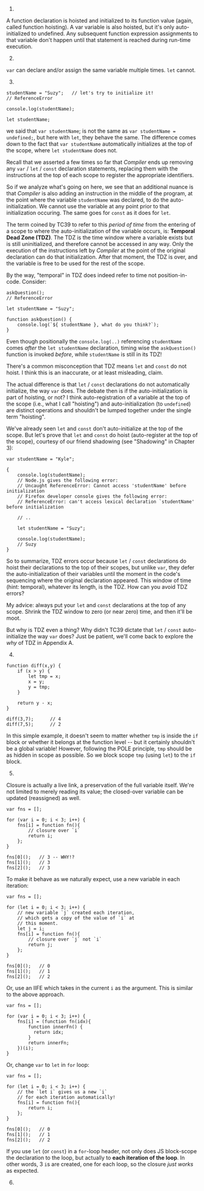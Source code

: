 1.
A function declaration is hoisted and initialized to its function value (again, called function hoisting). A var variable is also hoisted, but it's only auto-initialized to undefined. Any subsequent function expression assignments to that variable don't happen until that statement is reached during run-time execution.

2.
`var` can declare and/or assign the same variable multiple times. `let` cannot.

3.
```
studentName = "Suzy";   // let's try to initialize it!
// ReferenceError

console.log(studentName);

let studentName;
```
we said that `var studentName`; is not the same as `var studentName = undefined;`, but here with `let`, they behave the same. The difference comes down to the fact that `var studentName` automatically initializes at the top of the scope, where `let studentName` does not.

Recall that we asserted a few times so far that *Compiler* ends up removing any `var` / `let` / `const` declaration statements, replacing them with the instructions at the top of each scope to register the appropriate identifiers.

So if we analyze what's going on here, we see that an additional nuance is that *Compiler* is also adding an instruction in the middle of the program, at the point where the variable `studentName` was declared, to do the auto-initialization. We cannot use the variable at any point prior to that initialization occuring. The same goes for `const` as it does for `let`.

The term coined by TC39 to refer to this *period of time* from the entering of a scope to where the auto-initialization of the variable occurs, is: **Temporal Dead Zone (TDZ)**. The TDZ is the time window where a variable exists but is still uninitialized, and therefore cannot be accessed in any way. Only the execution of the instructions left by *Compiler* at the point of the original declaration can do that initialization. After that moment, the TDZ is over, and the variable is free to be used for the rest of the scope.

By the way, "temporal" in TDZ does indeed refer to time not position-in-code. Consider:
```
askQuestion();
// ReferenceError

let studentName = "Suzy";

function askQuestion() {
    console.log(`${ studentName }, what do you think?`);
}
```
Even though positionally the `console.log(..)` referencing `studentName` comes *after* the `let studentName` declaration, timing wise the `askQuestion()` function is invoked *before*, while `studentName` is still in its TDZ!

There's a common misconception that TDZ means `let` and `const` do not hoist. I think this is an inaccurate, or at least misleading, claim.

The actual difference is that `let` / `const` declarations do not automatically initialize, the way `var` does. The debate then is if the auto-initialization is part of hoisting, or not? I think auto-registration of a variable at the top of the scope (i.e., what I call "hoisting") and auto-initialization (to `undefined`) are distinct operations and shouldn't be lumped together under the single term "hoisting".

We've already seen `let` and `const` don't auto-initialize at the top of the scope. But let's prove that `let` and `const` do hoist (auto-register at the top of the scope), courtesy of our friend shadowing (see "Shadowing" in Chapter 3):
```
var studentName = "Kyle";

{
    console.log(studentName);
    // Node.js gives the following error:
    // Uncaught ReferenceError: Cannot access 'studentName' before initialization
    // Firefox developer console gives the following error:
    // ReferenceError: can't access lexical declaration `studentName' before initialization

    // ..

    let studentName = "Suzy";

    console.log(studentName);
    // Suzy
}
```
So to summarize, TDZ errors occur because `let` / `const` declarations do hoist their declarations to the top of their scopes, but unlike `var`, they defer the auto-initialization of their variables until the moment in the code's sequencing where the original declaration appeared. This window of time (hint: temporal), whatever its length, is the TDZ.
How can you avoid TDZ errors?

My advice: always put your `let` and `const` declarations at the top of any scope. Shrink the TDZ window to zero (or near zero) time, and then it'll be moot.

But why is TDZ even a thing? Why didn't TC39 dictate that `let` / `const` auto-initialize the way `var` does? Just be patient, we'll come back to explore the *why* of TDZ in Appendix A.

4.
```
function diff(x,y) {
    if (x > y) {
        let tmp = x;
        x = y;
        y = tmp;
    }

    return y - x;
}

diff(3,7);      // 4
diff(7,5);      // 2
```
In this simple example, it doesn't seem to matter whether `tmp` is inside the `if` block or whether it belongs at the function level -- but it certainly shouldn't be a global variable! However, following the POLE principle, `tmp` should be as hidden in scope as possible. So we block scope `tmp` (using `let`) to the `if` block.

5.
Closure is actually a live link, a preservation of the full variable itself. We're not limited to merely reading its value; the closed-over variable can be updated (reassigned) as well.

```
var fns = [];

for (var i = 0; i < 3; i++) {
    fns[i] = function fn(){
        // closure over `i`
        return i;
    };
}

fns[0]();   // 3 -- WHY!?
fns[1]();   // 3
fns[2]();   // 3
```

To make it behave as we naturally expect, use a new variable in each iteration:
```
var fns = [];

for (let i = 0; i < 3; i++) {
    // new variable `j` created each iteration,
    // which gets a copy of the value of `i` at
    // this moment.
    let j = i;
    fns[i] = function fn(){
        // closure over `j` not `i`
        return j;
    };
}

fns[0]();   // 0
fns[1]();   // 1
fns[2]();   // 2
```
Or, use an IIFE which takes in the current `i` as the argument. This is similar to the above approach.
```
var fns = [];

for (var i = 0; i < 3; i++) {
    fns[i] = (function fn(idx){
        function innerFn() {          
          return idx;
        }
        return innerFn;
    })(i);
}
```
Or, change `var` to `let` in `for` loop:
```
var fns = [];

for (let i = 0; i < 3; i++) {
    // the `let i` gives us a new `i`
    // for each iteration automatically!    
    fns[i] = function fn(){
        return i;
    };
}

fns[0]();   // 0
fns[1]();   // 1
fns[2]();   // 2
```
If you use `let` (or `const`) in a `for`-loop header, not only does JS block-scope the declaration to the loop, but actually to **each iteration of the loop**. In other words, 3 `i`s are created, one for each loop, so the closure *just works* as expected.

6.
